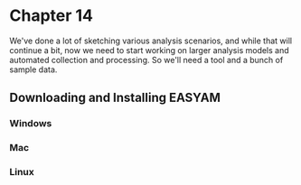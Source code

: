 # Chapter 14

We've done a lot of sketching various analysis scenarios, and while that will continue a bit, now we need to start working on larger analysis models and automated collection and processing. So we'll need a tool and a bunch of sample data.

## Downloading and Installing EASYAM

### Windows

### Mac

### Linux

